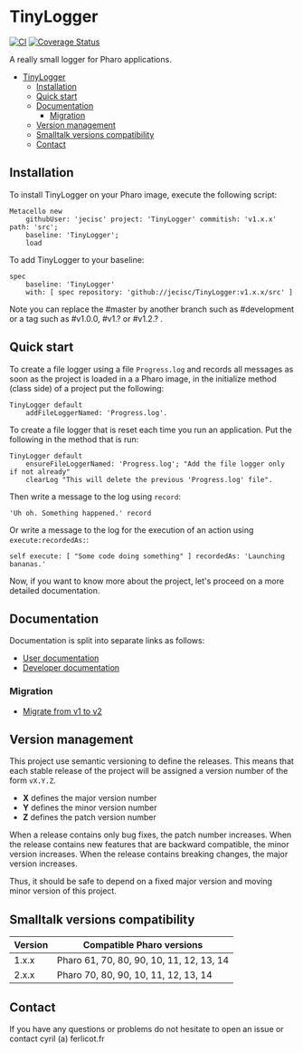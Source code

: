 # TinyLogger

[![CI](https://github.com/jecisc/TinyLogger/actions/workflows/continuous.yml/badge.svg)](https://github.com/jecisc/TinyLogger/actions/workflows/continuous.yml) [![Coverage Status](https://coveralls.io/repos/github/jecisc/TinyLogger/badge.svg)](https://coveralls.io/github/jecisc/TinyLogger)

A really small logger for Pharo applications.

- [TinyLogger](#tinylogger)
  - [Installation](#installation)
  - [Quick start](#quick-start)
  - [Documentation](#documentation)
    - [Migration](#migration)
  - [Version management](#version-management)
  - [Smalltalk versions compatibility](#smalltalk-versions-compatibility)
  - [Contact](#contact)

## Installation

To install TinyLogger on your Pharo image, execute the following script: 

```Smalltalk
Metacello new
	githubUser: 'jecisc' project: 'TinyLogger' commitish: 'v1.x.x' path: 'src';
	baseline: 'TinyLogger';
	load
```

To add TinyLogger to your baseline:

```Smalltalk
spec
	baseline: 'TinyLogger'
	with: [ spec repository: 'github://jecisc/TinyLogger:v1.x.x/src' ]
```

Note you can replace the #master by another branch such as #development or a tag such as #v1.0.0, #v1.? or #v1.2.? .

## Quick start

To create a file logger using a file `Progress.log` and records all messages as soon as the project is loaded in a a Pharo image, in the initialize method (class side) of a project put the following:

```Smalltalk
TinyLogger default 
    addFileLoggerNamed: 'Progress.log'.
```

To create a file logger that is reset each time you run an application. Put the following in the method that is run:

```Smalltalk
TinyLogger default 
    ensureFileLoggerNamed: 'Progress.log'; "Add the file logger only if not already"
    clearLog "This will delete the previous 'Progress.log' file".
```

Then write a message to the log using `record`:

```Smalltalk
'Uh oh. Something happened.' record
```

Or write a message to the log for the execution of an action using `execute:recordedAs:`:

```Smalltalk
self execute: [ "Some code doing something" ] recordedAs: 'Launching bananas.'
```

Now, if you want to know more about the project, let's proceed on a more detailed documentation.

## Documentation

Documentation is split into separate links as follows:
* [User documentation](documentation/UserGuide.md) 
* [Developer documentation](documentation/DevelopmentGuide.md)

### Migration

- [Migrate from v1 to v2](documentation/v1toV2.md)

## Version management 

This project use semantic versioning to define the releases. This means that each stable release of the project will be assigned a version number of the form `vX.Y.Z`. 

- **X** defines the major version number
- **Y** defines the minor version number 
- **Z** defines the patch version number

When a release contains only bug fixes, the patch number increases. When the release contains new features that are backward compatible, the minor version increases. When the release contains breaking changes, the major version increases. 

Thus, it should be safe to depend on a fixed major version and moving minor version of this project.

## Smalltalk versions compatibility

| Version 	| Compatible Pharo versions    |
|-------------	|------------------------------|
| 1.x.x       	| Pharo 61, 70, 80, 90, 10, 11, 12, 13, 14 |
| 2.x.x       	| Pharo 70, 80, 90, 10, 11, 12, 13, 14 |

## Contact

If you have any questions or problems do not hesitate to open an issue or contact cyril (a) ferlicot.fr
